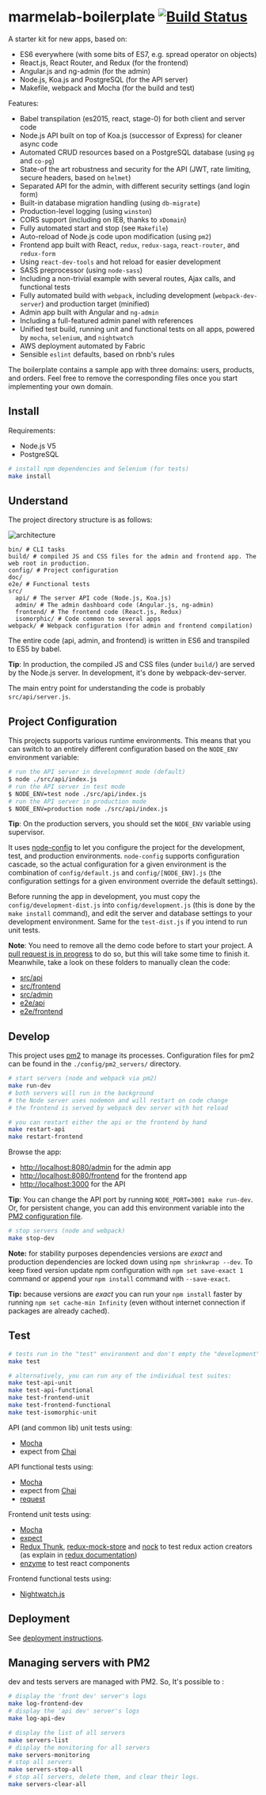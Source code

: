 # marmelab-boilerplate [![Build Status](https://travis-ci.org/marmelab/javascript-boilerplate.svg?branch=master)](https://travis-ci.org/marmelab/javascript-boilerplate)

A starter kit for new apps, based on:

* ES6 everywhere (with some bits of ES7, e.g. spread operator on objects)
* React.js, React Router, and Redux (for the frontend)
* Angular.js and ng-admin (for the admin)
* Node.js, Koa.js and PostgreSQL (for the API server)
* Makefile, webpack and Mocha (for the build and test)

Features:

* Babel transpilation (es2015, react, stage-0) for both client and server code
* Node.js API built on top of Koa.js (successor of Express) for cleaner async code
* Automated CRUD resources based on a PostgreSQL database (using `pg` and `co-pg`)
* State-of the art robustness and security for the API (JWT, rate limiting, secure headers, based on `helmet`)
* Separated API for the admin, with different security settings (and login form)
* Built-in database migration handling (using `db-migrate`)
* Production-level logging (using `winston`)
* CORS support (including on IE8, thanks to `xDomain`)
* Fully automated start and stop (see `Makefile`)
* Auto-reload of Node.js code upon modification (using `pm2`)
* Frontend app built with React, `redux`, `redux-saga`, `react-router`, and `redux-form`
* Using `react-dev-tools` and hot reload for easier development
* SASS preprocessor (using `node-sass`)
* Including a non-trivial example with several routes, Ajax calls, and functional tests
* Fully automated build with `webpack`, including development (`webpack-dev-server`) and production target (minified)
* Admin app built with Angular and `ng-admin`
* Including a full-featured admin panel with references
* Unified test build, running unit and functional tests on all apps, powered by `mocha`, `selenium`, and `nightwatch`
* AWS deployment automated by Fabric
* Sensible `eslint` defaults, based on rbnb's rules

The boilerplate contains a sample app with three domains: users, products, and orders. Feel free to remove the corresponding files once you start implementing your own domain.

## Install

Requirements:

* Node.js V5
* PostgreSQL

```sh
# install npm dependencies and Selenium (for tests)
make install
```

## Understand

The project directory structure is as follows:

![architecture](doc/api-centric-architecture.png)

```
bin/ # CLI tasks
build/ # compiled JS and CSS files for the admin and frontend app. The web root in production.
config/ # Project configuration
doc/
e2e/ # Functional tests
src/
  api/ # The server API code (Node.js, Koa.js)
  admin/ # The admin dashboard code (Angular.js, ng-admin)
  frontend/ # The frontend code (React.js, Redux)
  isomorphic/ # Code common to several apps
webpack/ # Webpack configuration (for admin and frontend compilation)
```

The entire code (api, admin, and frontend) is written in ES6 and transpiled to ES5 by babel.

**Tip**: In production, the compiled JS and CSS files (under `build/`) are served by the Node.js server. In development, it's done by webpack-dev-server.

The main entry point for understanding the code is probably `src/api/server.js`.

## Project Configuration

This projects supports various runtime environments. This means that you can switch to an entirely different configuration based on the `NODE_ENV` environment variable:

```sh
# run the API server in development mode (default)
$ node ./src/api/index.js
# run the API server in test mode
$ NODE_ENV=test node ./src/api/index.js
# run the API server in production mode
$ NODE_ENV=production node ./src/api/index.js
```

**Tip**: On the production servers, you should set the `NODE_ENV` variable using supervisor.

It uses [node-config](https://github.com/lorenwest/node-config) to let you configure the project for the development, test, and production environments. `node-config` supports configuration cascade, so the actual configuration for a given environment is the combination of `config/default.js` and `config/[NODE_ENV].js` (the configuration settings for a given environment override the default settings).

Before running the app in development, you must copy the `config/development-dist.js` into `config/development.js` (this is done by the `make install` command), and edit the server and database settings to your development environment. Same for the `test-dist.js` if you intend to run unit tests.

**Note**: You need to remove all the demo code before to start your project. A [pull request is in progress](https://github.com/marmelab/javascript-boilerplate/pull/22) to do so, but this will take some time to finish it. Meanwhile, take a look on these folders to manually clean the code:
- [src/api](src/api)
- [src/frontend](src/frontend)
- [src/admin](src/admin)
- [e2e/api](e2e/api)
- [e2e/frontend](e2e/frontend)

## Develop

This project uses [pm2](https://github.com/Unitech/pm2) to manage its processes. Configuration files for pm2 can be found in the `./config/pm2_servers/` directory.

```sh
# start servers (node and webpack via pm2)
make run-dev
# both servers will run in the background
# the Node server uses nodemon and will restart on code change
# the frontend is served by webpack dev server with hot reload

# you can restart either the api or the frontend by hand
make restart-api
make restart-frontend
```

Browse the app:

* [http://localhost:8080/admin](http://localhost:8080/admin) for the admin app
* [http://localhost:8080/frontend](http://localhost:8080/frontend) for the frontend app
* [http://localhost:3000](http://localhost:3000) for the API

**Tip**: You can change the API port by running `NODE_PORT=3001 make run-dev`. Or, for persistent change, you can add this environment variable into the [PM2 configuration file](config/pm2_servers/dev.json).

```sh
# stop servers (node and webpack)
make stop-dev
```

**Note:** for stability purposes dependencies versions are *exact* and production dependencies are locked down using `npm shrinkwrap --dev`. To keep fixed version update npm configuration with `npm set save-exact 1` command or append your `npm install` command with `--save-exact`.

**Tip:** because versions are *exact* you can run your `npm install` faster by running `npm set cache-min Infinity` (even without internet connection if packages are already cached).

## Test

```sh
# tests run in the "test" environment and don't empty the "development" database
make test

# alternatively, you can run any of the individual test suites:
make test-api-unit
make test-api-functional
make test-frontend-unit
make test-frontend-functional
make test-isomorphic-unit
```

API (and common lib) unit tests using:

* [Mocha](http://mochajs.org/)
* expect from [Chai](http://chaijs.com/guide/styles/)

API functional tests using:

* [Mocha](http://mochajs.org/)
* expect from [Chai](http://chaijs.com/guide/styles/)
* [request](https://github.com/request/request)

Frontend unit tests using:

* [Mocha](http://mochajs.org/)
* [expect](https://github.com/mjackson/expect)
* [Redux Thunk](https://github.com/gaearon/redux-thunk), [redux-mock-store](https://github.com/arnaudbenard/redux-mock-store) and [nock](https://github.com/pgte/nock)
to test redux action creators (as explain in [redux documentation](http://rackt.org/redux/docs/recipes/WritingTests.html))
* [enzyme](https://github.com/airbnb/enzyme) to test react components

Frontend functional tests using:

* [Nightwatch.js](http://nightwatchjs.org/)


## Deployment

See [deployment instructions](doc/DEPLOY.md).


## Managing servers with PM2

dev and tests servers are managed with PM2. So, It's possible to :

```sh
# display the 'front dev' server's logs
make log-frontend-dev
# display the 'api dev' server's logs
make log-api-dev

# display the list of all servers
make servers-list
# display the monitoring for all servers
make servers-monitoring
# stop all servers
make servers-stop-all
# stop all servers, delete them, and clear their logs.
make servers-clear-all
```
